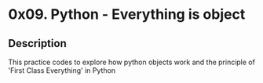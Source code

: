 # 0x09. Python - Everything is object

## Description

This practice codes to explore how python objects work and the principle of 'First Class Everything' in Python
